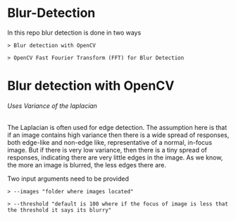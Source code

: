 # Blur-Detection

In this repo blur detection is done in two ways

    > Blur detection with OpenCV

    > OpenCV Fast Fourier Transform (FFT) for Blur Detection

# Blur detection with OpenCV

######  Uses Variance of the laplacian

The Laplacian is often used for edge detection. The assumption here is that if an image contains high variance then there is a wide spread of responses, both edge-like and non-edge like, representative of a normal, in-focus image. But if there is very low variance, then there is a tiny spread of responses, indicating there are very little edges in the image. As we know, the more an image is blurred, the less edges there are.

Two input arguments need to be provided

    > --images "folder where images located"

    > --threshold "default is 100 where if the focus of image is less that the threshold it says its blurry"